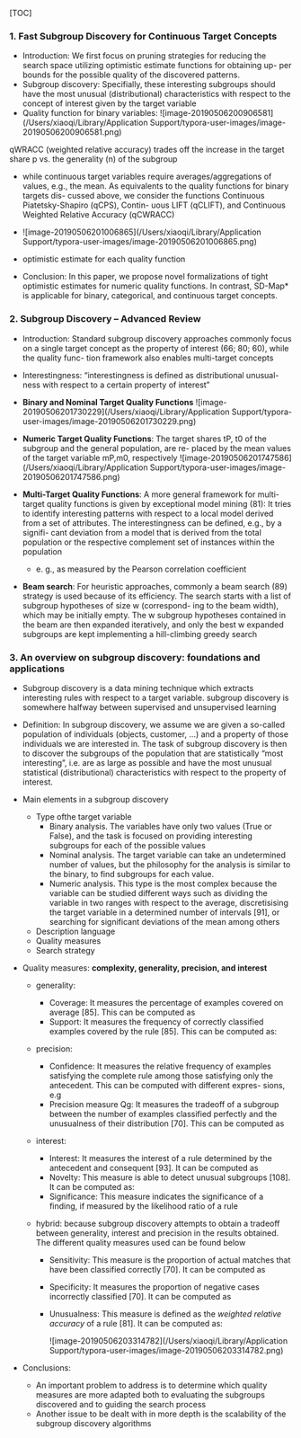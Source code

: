 [TOC]

### 1. Fast Subgroup Discovery for Continuous Target Concepts

- Introduction: We first focus on pruning strategies for reducing the search space utilizing optimistic estimate functions for obtaining up- per bounds for the possible quality of the discovered patterns.
- Subgroup discovery: Specifially, these interesting subgroups should have the most unusual (distributional) characteristics with respect to the concept of interest given by the target variable 
- Quality function for binary variables: ![image-20190506200906581](/Users/xiaoqi/Library/Application Support/typora-user-images/image-20190506200906581.png)

qWRACC (weighted relative accuracy) trades off the increase in the target share p vs. the generality (n) of the subgroup

- while continuous target variables require averages/aggregations of values, e.g., the mean. As equivalents to the quality functions for binary targets dis- cussed above, we consider the functions Continuous Piatetsky-Shapiro (qCPS), Contin- uous LIFT (qCLIFT), and Continuous Weighted Relative Accuracy (qCWRACC)
- ![image-20190506201006865](/Users/xiaoqi/Library/Application Support/typora-user-images/image-20190506201006865.png)

- optimistic estimate for each quality function
- Conclusion: In this paper, we propose novel formalizations of tight optimistic estimates for numeric
  quality functions. In contrast, SD-Map* is applicable for binary, categorical, and continuous target concepts.



### 2. Subgroup Discovery – Advanced Review

- Introduction: Standard subgroup discovery approaches commonly focus on a single target concept as the property of interest (66; 80; 60), while the quality func- tion framework also enables multi-target concepts
- Interestingness: “interestingness is defined as distributional unusual- ness with respect to a certain property of interest”
- **Binary and Nominal Target Quality Functions**
  ![image-20190506201730229](/Users/xiaoqi/Library/Application Support/typora-user-images/image-20190506201730229.png)

- **Numeric Target Quality Functions**: The target shares tP, t0 of the subgroup and the general population, are re- placed by the mean values of the target variable mP,m0, respectively
  ![image-20190506201747586](/Users/xiaoqi/Library/Application Support/typora-user-images/image-20190506201747586.png)

- **Multi-Target Quality Functions**: A more general framework for multi-target quality functions is given by exceptional model mining (81): It tries to identify interesting patterns with respect to a local model derived from a set of attributes. The interestingness can be defined, e.g., by a signifi- cant deviation from a model that is derived from the total population or the respective complement set of instances within the population
  - e. g., as measured by the Pearson correlation coefficient
- **Beam search**: For heuristic approaches, commonly a beam search (89) strategy is used because of its efficiency. The search starts with a list of subgroup hypotheses of size w (correspond- ing to the beam width), which may be initially empty. The w subgroup hypotheses contained in the beam are then expanded iteratively, and only the best w expanded subgroups are kept implementing a hill-climbing greedy search

### 3. An overview on subgroup discovery: foundations and applications

- Subgroup discovery is a data mining technique which extracts interesting rules with respect to a target variable. subgroup discovery is somewhere halfway between supervised and unsupervised learning
- Definition: In subgroup discovery, we assume we are given a so-called population of individuals (objects, customer, ...) and a property of those individuals we are interested in. The task of subgroup discovery is then to discover the subgroups of the population that are statistically “most interesting”, i.e. are as large as possible and have the most unusual statistical (distributional) characteristics with respect to the property of interest.
- Main elements in a subgroup discovery
  - Type ofthe target variable
    - Binary analysis. The variables have only two values (True or False), and the task is focused on providing interesting subgroups for each of the possible values
    - Nominal analysis. The target variable can take an undetermined number of values, but the philosophy for the analysis is similar to the binary, to find subgroups for each value.
    - Numeric analysis. This type is the most complex because the variable can be studied different ways such as dividing the variable in two ranges with respect to the average, discretisising the target variable in a determined number of intervals [91], or searching for significant deviations of the mean among others
  - Description language
  - Quality measures
  - Search strategy

- Quality measures: **complexity, generality, precision, and interest**

  - generality: 

    - Coverage: It measures the percentage of examples covered on average [85]. This can be computed as
    - Support: It measures the frequency of correctly classified examples covered by the rule [85]. This can be computed as:

  - precision:

    - Confidence: It measures the relative frequency of examples satisfying the complete rule among those satisfying only the antecedent. This can be computed with different expres- sions, e.g
    - Precision measure Qg: It measures the tradeoff of a subgroup between the number of examples classified perfectly and the unusualness of their distribution [70]. This can be computed as

  - interest: 

    - Interest: It measures the interest of a rule determined by the antecedent and consequent [93]. It can be computed as
    - Novelty: This measure is able to detect unusual subgroups [108]. It can be computed as:
    - Significance: This measure indicates the significance of a finding, if measured by the likelihood ratio of a rule

  - hybrid: because subgroup discovery attempts to obtain a tradeoff between generality, interest and precision in the results obtained. The different quality measures used can be found below

    - Sensitivity: This measure is the proportion of actual matches that have been classified correctly [70]. It can be computed as

    - Specificity: It measures the proportion of negative cases incorrectly classified [70]. It can be computed as

    - Unusualness: This measure is defined as the *weighted relative accuracy* of a rule [81]. It can be computed as:

      ![image-20190506203314782](/Users/xiaoqi/Library/Application Support/typora-user-images/image-20190506203314782.png)

- Conclusions: 
  - An important problem to address is to determine which quality measures are more adapted both to evaluating the subgroups discovered and to guiding the search process
  - Another issue to be dealt with in more depth is the scalability of the subgroup discovery algorithms

